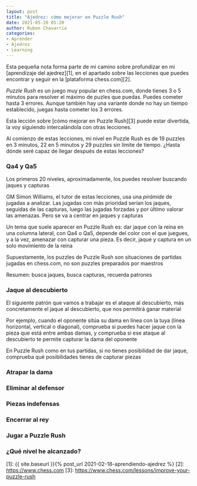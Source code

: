 ```yaml
---
layout: post
title: "Ajedrez: cómo mejorar en Puzzle Rush"
date: 2021-05-20 05:20
author: Ruben Chavarria
categories: 
- Aprender
- Ajedrez
- Learning
---
```


Esta pequeña nota forma parte de mi camino sobre profundizar en mi
[aprendizaje del ajedrez][1], en el apartado sobre las lecciones que puedes
encontrar y seguir en la [plataforma chess.com][2].

*Puzzle Rush* es un juego muy popular en chess.com, donde tienes 3 o 5 minutos
para resolver el máximo de puzles que puedas. Puedes cometer hasta 3 errores.
Aunque también hay una variante donde no hay un tiempo establecido, juegas hasta
cometer los 3 errores.

Esta lección sobre [cómo mejorar en Puzzle Rush][3] puede estar divertida,
la voy siguiendo intercalándola con otras lecciones.

<!-- more -->

Al comienzo de estas lecciones, mi nivel en Puzzle Rush es de 19 puzzles en 3
minutos, 22 en 5 minutos y 29 puzzles sin límite de tiempo. ¿Hasta dónde seré
capaz de llegar después de estas lecciones?

### Qa4 y Qa5

Los primeros 20 niveles, aproximadamente, los puedes resolver buscando jaques y
capturas

GM Simon Williams, el tutor de estas lecciones, usa una *pirámide* de jugadas
a analizar. Las jugadas con más prioridad serían los jaques, seguidas de las
capturas, luego las jugadas forzadas y por último valorar las amenazas. Pero se
va a centrar en jaques y capturas

Un tema que suele aparecer en Puzzle Rush es: dar jaque con la reina en una
columna lateral, con Qa4 o Qa5, depende del color con el que juegues, y a la
vez, amenazar con capturar una pieza. Es decir, jaque y captura en un solo
movimiento de la reina

Supuestamente, los puzzles de Puzzle Rush son situaciones de partidas jugadas
en chess.com, no son puzzles preparados por maestros

Resumen: busca jaques, busca capturas, recuerda patrones

### Jaque al descubierto

El siguiente patrón que vamos a trabajar es el ataque al descubierto, más
concretamente el jaque al descubierto, que nos permitirá ganar material

Por ejemplo, cuando el oponente sitúa su dama en línea con la tuya (línea
horizontal, vertical o diagonal), comprueba si puedes hacer jaque con la
pieza que está entre ambas damas, y comprueba si ese ataque al descubierto
te permite capturar la dama del oponente

En Puzzle Rush como en tus partidas, si no tienes posibilidad de dar jaque,
comprueba qué posibilidades tienes de capturar piezas

### Atrapar la dama
### Eliminar al defensor
### Piezas indefensas
### Encerrar al rey
### Jugar a Puzzle Rush
### ¿Qué nivel he alcanzado?

[1]: {{ site.baseurl }}{% post_url 2021-02-18-aprendiendo-ajedrez %}
[2]: https://www.chess.com
[3]: https://www.chess.com/lessons/improve-your-puzzle-rush
